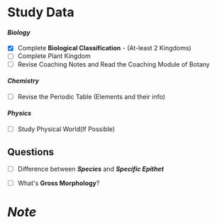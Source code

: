 # **Study Data**

#### ***Biology***
- [x] Complete **Biological Classification** - (At-least 2 Kingdoms) 
- [ ] Complete Plant Kingdom
- [ ] Revise Coaching Notes and Read the Coaching Module of Botany
#### ***Chemistry***
- [ ] Revise the Periodic Table (Elements and their info)

#### ***Physics***
- [ ] Study Physical World(If Possible)
## **Questions**
- [ ] Difference between ***Species*** and ***Specific Epithet***
- [ ] What's **Gross Morphology**?


# ***Note***
